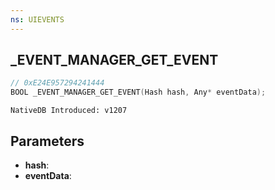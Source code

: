 ```yaml
---
ns: UIEVENTS
---
```

## _EVENT_MANAGER_GET_EVENT

```c
// 0xE24E957294241444
BOOL _EVENT_MANAGER_GET_EVENT(Hash hash, Any* eventData);
```

```
NativeDB Introduced: v1207
```

## Parameters
* **hash**:
* **eventData**:
